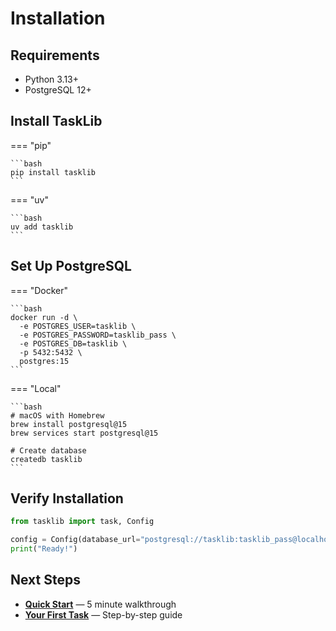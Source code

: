 # Installation

## Requirements

- Python 3.13+
- PostgreSQL 12+

## Install TaskLib

=== "pip"

    ```bash
    pip install tasklib
    ```

=== "uv"

    ```bash
    uv add tasklib
    ```

## Set Up PostgreSQL

=== "Docker"

    ```bash
    docker run -d \
      -e POSTGRES_USER=tasklib \
      -e POSTGRES_PASSWORD=tasklib_pass \
      -e POSTGRES_DB=tasklib \
      -p 5432:5432 \
      postgres:15
    ```

=== "Local"

    ```bash
    # macOS with Homebrew
    brew install postgresql@15
    brew services start postgresql@15

    # Create database
    createdb tasklib
    ```

## Verify Installation

```python
from tasklib import task, Config

config = Config(database_url="postgresql://tasklib:tasklib_pass@localhost/tasklib")
print("Ready!")
```

## Next Steps

- [**Quick Start**](quick-start.md) — 5 minute walkthrough
- [**Your First Task**](first-task.md) — Step-by-step guide
